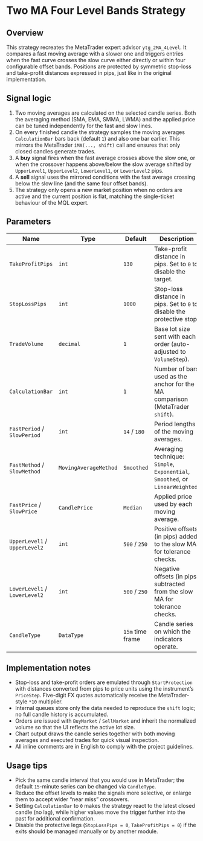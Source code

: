# Two MA Four Level Bands Strategy

## Overview
This strategy recreates the MetaTrader expert advisor `ytg_2MA_4Level`. It compares a fast moving average with a slower one and triggers entries when the fast curve crosses the slow curve either directly or within four configurable offset bands. Positions are protected by symmetric stop-loss and take-profit distances expressed in pips, just like in the original implementation.

## Signal logic
1. Two moving averages are calculated on the selected candle series. Both the averaging method (SMA, EMA, SMMA, LWMA) and the applied price can be tuned independently for the fast and slow lines.
2. On every finished candle the strategy samples the moving averages `CalculationBar` bars back (default `1`) and also one bar earlier. This mirrors the MetaTrader `iMA(..., shift)` call and ensures that only closed candles generate trades.
3. A **buy** signal fires when the fast average crosses above the slow one, or when the crossover happens above/below the slow average shifted by `UpperLevel1`, `UpperLevel2`, `LowerLevel1`, or `LowerLevel2` pips.
4. A **sell** signal uses the mirrored conditions with the fast average crossing below the slow line (and the same four offset bands).
5. The strategy only opens a new market position when no orders are active and the current position is flat, matching the single-ticket behaviour of the MQL expert.

## Parameters
| Name | Type | Default | Description |
| --- | --- | --- | --- |
| `TakeProfitPips` | `int` | `130` | Take-profit distance in pips. Set to `0` to disable the target. |
| `StopLossPips` | `int` | `1000` | Stop-loss distance in pips. Set to `0` to disable the protective stop. |
| `TradeVolume` | `decimal` | `1` | Base lot size sent with each order (auto-adjusted to `VolumeStep`). |
| `CalculationBar` | `int` | `1` | Number of bars used as the anchor for the MA comparison (MetaTrader `shift`). |
| `FastPeriod` / `SlowPeriod` | `int` | `14` / `180` | Period lengths of the moving averages. |
| `FastMethod` / `SlowMethod` | `MovingAverageMethod` | `Smoothed` | Averaging technique: `Simple`, `Exponential`, `Smoothed`, or `LinearWeighted`. |
| `FastPrice` / `SlowPrice` | `CandlePrice` | `Median` | Applied price used by each moving average. |
| `UpperLevel1` / `UpperLevel2` | `int` | `500` / `250` | Positive offsets (in pips) added to the slow MA for tolerance checks. |
| `LowerLevel1` / `LowerLevel2` | `int` | `500` / `250` | Negative offsets (in pips) subtracted from the slow MA for tolerance checks. |
| `CandleType` | `DataType` | `15m` time frame | Candle series on which the indicators operate. |

## Implementation notes
- Stop-loss and take-profit orders are emulated through `StartProtection` with distances converted from pips to price units using the instrument’s `PriceStep`. Five-digit FX quotes automatically receive the MetaTrader-style `*10` multiplier.
- Internal queues store only the data needed to reproduce the `shift` logic; no full candle history is accumulated.
- Orders are issued with `BuyMarket` / `SellMarket` and inherit the normalized volume so that the UI reflects the active lot size.
- Chart output draws the candle series together with both moving averages and executed trades for quick visual inspection.
- All inline comments are in English to comply with the project guidelines.

## Usage tips
- Pick the same candle interval that you would use in MetaTrader; the default `15`-minute series can be changed via `CandleType`.
- Reduce the offset levels to make the signals more selective, or enlarge them to accept wider “near miss” crossovers.
- Setting `CalculationBar` to `0` makes the strategy react to the latest closed candle (no lag), while higher values move the trigger further into the past for additional confirmation.
- Disable the protective legs (`StopLossPips = 0`, `TakeProfitPips = 0`) if the exits should be managed manually or by another module.

